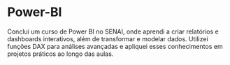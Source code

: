 # Power-BI
Conclui um curso de Power BI no SENAI, onde aprendi a criar relatórios e dashboards interativos, além de transformar e modelar dados. Utilizei funções DAX para análises avançadas e apliquei esses conhecimentos em projetos práticos ao longo das aulas.
